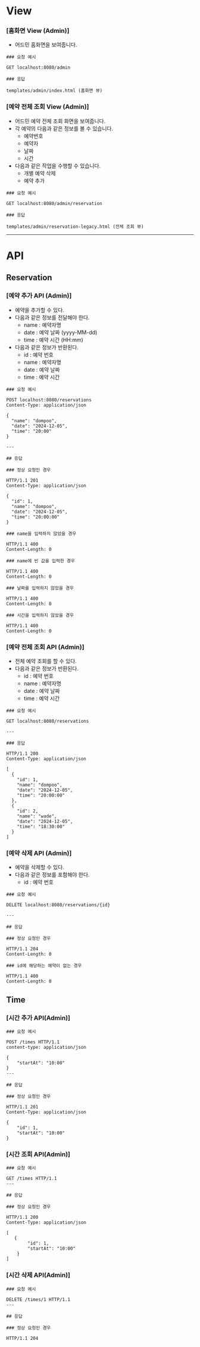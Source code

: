 # View

### [홈화면 View (Admin)]

- 어드민 홈화면을 보여줍니다.

```text
### 요청 예시

GET localhost:8080/admin

### 응답

templates/admin/index.html (홈화면 뷰)
```

### [예약 전체 조회 View (Admin)]

- 어드민 예약 전체 조회 화면을 보여줍니다.
- 각 예약의 다음과 같은 정보를 볼 수 있습니다.
  - 예약번호
  - 예약자
  - 날짜
  - 시간
- 다음과 같은 작업을 수행할 수 있습니다.
  - 개별 예약 삭제
  - 예약 추가

```text
### 요청 예시

GET localhost:8080/admin/reservation

### 응답

templates/admin/reservation-legacy.html (전체 조회 뷰)
```
---
# API

## Reservation

### [예약 추가 API (Admin)]

- 예약을 추가할 수 있다.
- 다음과 같은 정보를 전달해야 한다.
  - name : 예약자명
  - date : 예약 날짜 (yyyy-MM-dd)
  - time : 예약 시간 (HH:mm)
- 다음과 같은 정보가 반환된다.
  - id : 예약 번호
  - name : 예약자명
  - date : 예약 날짜
  - time : 예약 시간

```text
### 요청 예시

POST localhost:8080/reservations
Content-Type: application/json

{
  "name": "dompoo",
  "date": "2024-12-05",
  "time": "20:00"
}

---

## 응답

### 정상 요청인 경우

HTTP/1.1 201
Content-Type: application/json

{
  "id": 1,
  "name": "dompoo",
  "date": "2024-12-05",
  "time": "20:00:00"
}

### name을 입력하지 않았을 경우

HTTP/1.1 400
Content-Length: 0

### name에 빈 값을 입력한 경우

HTTP/1.1 400
Content-Length: 0

### 날짜를 입력하지 않았을 경우

HTTP/1.1 400
Content-Length: 0

### 시간을 입력하지 않았을 경우

HTTP/1.1 400
Content-Length: 0
```

### [예약 전체 조회 API (Admin)]

- 전체 예약 조회를 할 수 있다.
- 다음과 같은 정보가 반환된다.
  - id : 예약 번호
  - name : 예약자명
  - date : 예약 날짜
  - time : 예약 시간

```text
### 요청 예시

GET localhost:8080/reservations

---

### 응답

HTTP/1.1 200
Content-Type: application/json

[
  {
    "id": 1,
    "name": "dompoo",
    "date": "2024-12-05",
    "time": "20:00:00"
  },
  {
    "id": 2,
    "name": "wade",
    "date": "2024-12-05",
    "time": "18:30:00"
  }
]
```

### [예약 삭제 API (Admin)]

- 예약을 삭제할 수 있다.
- 다음과 같은 정보를 포함해야 한다.
  - id : 예약 번호

```text
### 요청 예시

DELETE localhost:8080/reservations/{id}

---

## 응답

### 정상 요청인 경우

HTTP/1.1 204
Content-Length: 0

### id에 해당하는 예약이 없는 경우

HTTP/1.1 400
Content-Length: 0
```

## Time

### [시간 추가 API(Admin)]

```text
### 요청 예시

POST /times HTTP/1.1
content-type: application/json

{
    "startAt": "10:00"
}
---

## 응답

### 정상 요청인 경우

HTTP/1.1 201
Content-Type: application/json

{
    "id": 1,
    "startAt": "10:00"
}
```

### [시간 조회 API(Admin)]

```text
### 요청 예시

GET /times HTTP/1.1
---

## 응답

### 정상 요청인 경우

HTTP/1.1 200 
Content-Type: application/json

[
   {
        "id": 1,
        "startAt": "10:00"
    }
]
```

### [시간 삭제 API(Admin)]

```text
### 요청 예시

DELETE /times/1 HTTP/1.1
---

## 응답

### 정상 요청인 경우

HTTP/1.1 204

```
